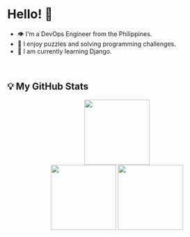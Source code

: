 
# Hello! 👋 

- 👁 I'm a DevOps Engineer from the Philippines.
- 🚀 I enjoy puzzles and solving programming challenges.
- 🔎 I am currently learning Django.

<br/>

## 💡 My GitHub Stats 

<div align="center">
  <picture>
    <source
      srcset="https://streak-stats.demolab.com?user=cymophic&locale=en&mode=daily&hide_border=false&card_width=437&dates=E4E4E4&date_format=n/j[/y]&background=222222&currStreakNum=E4E4E4&sideNums=E4E4E4&currStreakLabel=FB8C00&sideLabels=E4E4E4&border=838383"
      media="(prefers-color-scheme: dark), (prefers-color-scheme: no-preference)"
    />
    <source
      srcset="https://streak-stats.demolab.com?user=cymophic&locale=en&mode=daily&hide_border=false&card_width=437&dates=6A6A6A&date_format=n/j[/y]&background=F2F2F7&currStreakNum=111111&sideNums=111111&currStreakLabel=FB8C00&sideLabels=111111&border=D1D9E0"
      media="(prefers-color-scheme: light)"
    />
    <img src="https://streak-stats.demolab.com?user=cymophic&locale=en&mode=daily&hide_border=false&card_width=437&dates=E4E4E4&date_format=n/j[/y]" height="150"/>
  </picture>
  
<br/> 
  
  <picture>
    <source
      srcset="https://github-readme-stats.vercel.app/api/top-langs?username=cymophic&layout=compact&langs_count=6&card_width=370&exclude_repo=&bg_color=222222&title_color=E4E4E4&text_color=E4E4E4&border_color=838383"
      media="(prefers-color-scheme: dark)"
    />
    <source
      srcset="https://github-readme-stats.vercel.app/api/top-langs?username=cymophic&layout=compact&langs_count=6&card_width=370&exclude_repo=&bg_color=F2F2F7&title_color=111111&text_color=111111&border_color=D1D9E0"
      media="(prefers-color-scheme: light), (prefers-color-scheme: no-preference)"
    />
    <img src="https://github-readme-stats.vercel.app/api/top-langs?username=cymophic&layout=compact&langs_count=6&card_width=370&exclude_repo=" height="150"/>
  </picture>

  <picture>
    <source
      srcset="https://github-readme-stats.vercel.app/api?username=cymophic&show_icons=true&card_width=326&icon_color=FB8C00&bg_color=222222&title_color=E4E4E4&text_color=E4E4E4&border_color=838383"
      media="(prefers-color-scheme: dark)"
    />
    <source
      srcset="https://github-readme-stats.vercel.app/api?username=cymophic&show_icons=true&card_width=326&icon_color=DB8E00&bg_color=F2F2F7&title_color=111111&text_color=6A6A6A&border_color=D1D9E0"
      media="(prefers-color-scheme: light), (prefers-color-scheme: no-preference)"
    />
    <img src="https://github-readme-stats.vercel.app/api?username=cymophic&show_icons=true&card_width=326" height="150"/>
  </picture>
</div>

###

